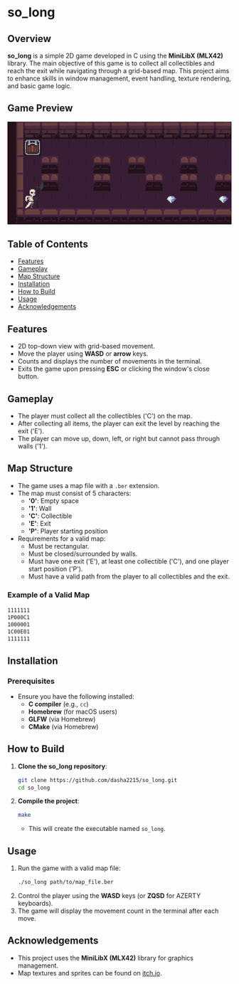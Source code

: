 # so_long

## Overview
**so_long** is a simple 2D game developed in C using the **MiniLibX (MLX42)** library. The main objective of this game is to collect all collectibles and reach the exit while navigating through a grid-based map. This project aims to enhance skills in window management, event handling, texture rendering, and basic game logic.

## Game Preview

![Game Preview](assets/so-long.gif)

## Table of Contents
- [Features](#features)
- [Gameplay](#gameplay)
- [Map Structure](#map-structure)
- [Installation](#installation)
- [How to Build](#how-to-build)
- [Usage](#usage)
- [Acknowledgements](#acknowledgements)

## Features
- 2D top-down view with grid-based movement.
- Move the player using **WASD** or **arrow** keys.
- Counts and displays the number of movements in the terminal.
- Exits the game upon pressing **ESC** or clicking the window's close button.

## Gameplay
- The player must collect all the collectibles ('C') on the map.
- After collecting all items, the player can exit the level by reaching the exit ('E').
- The player can move up, down, left, or right but cannot pass through walls ('1').

## Map Structure
- The game uses a map file with a `.ber` extension.
- The map must consist of 5 characters:
  - **'0'**: Empty space
  - **'1'**: Wall
  - **'C'**: Collectible
  - **'E'**: Exit
  - **'P'**: Player starting position
- Requirements for a valid map:
  - Must be rectangular.
  - Must be closed/surrounded by walls.
  - Must have one exit ('E'), at least one collectible ('C'), and one player start position ('P').
  - Must have a valid path from the player to all collectibles and the exit.

### Example of a Valid Map
```
1111111
1P000C1
1000001
1C00E01
1111111
```

## Installation
### Prerequisites
- Ensure you have the following installed:
  - **C compiler** (e.g., `cc`)
  - **Homebrew** (for macOS users)
  - **GLFW** (via Homebrew)
  - **CMake** (via Homebrew)

## How to Build
1. **Clone the so_long repository**:
   ```bash
   git clone https://github.com/dasha2215/so_long.git
   cd so_long
   ```
2. **Compile the project**:
   ```bash
   make
   ```
   - This will create the executable named `so_long`.

## Usage
1. Run the game with a valid map file:
   ```bash
   ./so_long path/to/map_file.ber
   ```
2. Control the player using the **WASD** keys (or **ZQSD** for AZERTY keyboards).
3. The game will display the movement count in the terminal after each move.

## Acknowledgements
- This project uses the **MiniLibX (MLX42)** library for graphics management.
- Map textures and sprites can be found on [itch.io](https://itch.io/game-assets/free/tag-sprites).

